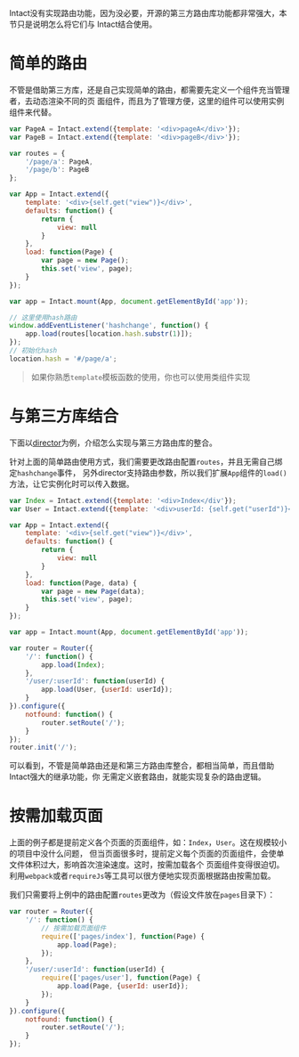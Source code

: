Intact没有实现路由功能，因为没必要，开源的第三方路由库功能都非常强大，本节只是说明怎么将它们与
Intact结合使用。

# 简单的路由

不管是借助第三方库，还是自己实现简单的路由，都需要先定义一个组件充当管理者，去动态渲染不同的页
面组件，而且为了管理方便，这里的组件可以使用实例组件来代替。

```js
var PageA = Intact.extend({template: '<div>pageA</div>'});
var PageB = Intact.extend({template: '<div>pageB</div>'});

var routes = {
    '/page/a': PageA,
    '/page/b': PageB
};

var App = Intact.extend({
    template: '<div>{self.get("view")}</div>',
    defaults: function() {
        return {
            view: null
        }
    },
    load: function(Page) {
        var page = new Page();
        this.set('view', page);
    }
});

var app = Intact.mount(App, document.getElementById('app'));

// 这里使用hash路由
window.addEventListener('hashchange', function() {
    app.load(routes[location.hash.substr(1)]);
});
// 初始化hash
location.hash = '#/page/a';
```

> 如果你熟悉`template`模板函数的使用，你也可以使用类组件实现

# 与第三方库结合

下面以[director][1]为例，介绍怎么实现与第三方路由库的整合。

针对上面的简单路由使用方式，我们需要更改路由配置`routes`，并且无需自己绑定`hashchange`事件，
另外director支持路由参数，所以我们扩展`App`组件的`load()`方法，让它实例化时可以传入数据。

```js
var Index = Intact.extend({template: '<div>Index</div'});
var User = Intact.extend({template: '<div>userId: {self.get("userId")}</div>'});

var App = Intact.extend({
    template: '<div>{self.get("view")}</div>',
    defaults: function() {
        return {
            view: null
        }
    },
    load: function(Page, data) {
        var page = new Page(data);
        this.set('view', page);
    }
});

var app = Intact.mount(App, document.getElementById('app'));

var router = Router({
    '/': function() {
        app.load(Index);
    },
    '/user/:userId': function(userId) {
        app.load(User, {userId: userId});
    }
}).configure({
    notfound: function() {
        router.setRoute('/');
    }
});
router.init('/');
```

可以看到，不管是简单路由还是和第三方路由库整合，都相当简单，而且借助Intact强大的继承功能，你
无需定义嵌套路由，就能实现复杂的路由逻辑。

# 按需加载页面

上面的例子都是提前定义各个页面的页面组件，如：`Index`，`User`。这在规模较小的项目中没什么问题，
但当页面很多时，提前定义每个页面的页面组件，会使单文件体积过大，影响首次渲染速度。这时，按需加载各个
页面组件变得很迫切。利用`webpack`或者`requireJs`等工具可以很方便地实现页面根据路由按需加载。

我们只需要将上例中的路由配置`routes`更改为（假设文件放在`pages`目录下）：

```js
var router = Router({
    '/': function() {
        // 按需加载页面组件
        require(['pages/index'], function(Page) {
            app.load(Page);
        });
    },
    '/user/:userId': function(userId) {
        require(['pages/user'], function(Page) {
            app.load(Page, {userId: userId});
        });
    }
}).configure({
    notfound: function() {
        router.setRoute('/');
    }
});
```

[1]: https://github.com/flatiron/director
